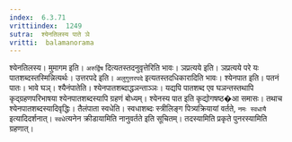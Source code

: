 ```yaml
---
index:  6.3.71
vrittiindex:  1249
sutra:  श्येनतिलस्य पाते ञे
vritti:  balamanorama 
---
```


श्येनतिलस्य। मुमागम इति। `अरुर्द्विष` दित्यतस्तदनुवृत्तेरिति भावः। ञप्रत्यये इति। ञप्रत्यये परे यः पातशब्दस्तस्मिन्नित्यर्थः। उत्तरपदे इति। `अलुगुत्तरपदे` इत्यतस्तदधिकारादिति भावः। श्येनपात इति। पतनं पातः। भावे घञ्। श्यैनंपातेति। श्येनपातशब्दाद्धञन्ताञ्ञः। यद्यपि पातशब्द एव घञन्तस्तथापि कृद्ग्रहणपरिभाषया श्येनपातशब्दस्यापि ग्रहणं बोध्यम्। श्येनस्य पात इति कृद्योगषष्ठ�आ समासः। तथाच श्येनपातशब्दस्यादिवृद्धिः। तैलंपाता स्वधेति। स्वधाशब्दः स्त्रीलिङ्ग पित्र्यक्रियायां वर्तते, `नमः स्वधायै` इत्यादिदर्शनात्। `स्वधे`त्यनेन क्रीडायामिति नानुवर्तते इति सूचितम्। तदस्यामिति प्रकृते पुनरस्यामिति ग्रहणात्। 

